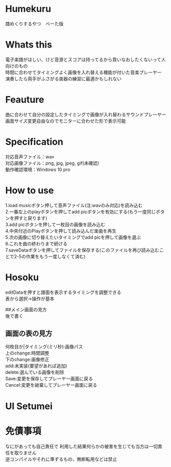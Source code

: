 # Humekuru
譜めくりするやつ　べーた版  

# Whats this

電子楽譜がほしい、けど音源とスコアは持ってるから買いなおしたくないって人向けのもの  
時間に合わせてタイミングよく画像を入れ替える機能が付いた音楽プレーヤー  
演奏したら両手がふさがる楽器の練習に最適かもしれない  

# Feauture
曲に合わせて自分の設定したタイミングで画像が入れ替わるサウンドプレーヤー  
画面サイズ変更自由なのでモニターに合わせた形で表示可能  

# Specification
対応音声ファイル：wav  
対応画像ファイル：png, jpg, jpeg, gif(未確認)  
動作確認環境：Windows 10 pro  

# How to use
1.load musicボタン押して音声ファイル(注:wavのみ対応)を読み込む  
2.一番左上のplayボタンを押してadd picボタンを有効にする(もう一度同じボタンを押すと戻ります)  
3.add picボタンを押して一枚目の画像を読み込む  
4.中央付近のPlayボタンを押して読み込んだ楽曲を再生  
5.次の画像に切り替えたいタイミングでadd picを押して画像を選ぶ  
6.これを曲の終わりまで続ける  
7.saveDataボタンを押してファイルを保存する(このファイルを再び読み込むことで2-5の作業をもう一度しなくて済む)  

# Hosoku
editDataを押すと譜面を表示するタイミングを調整できる   
表から選択->操作が基本  
  
##メイン画面の見方  
後で書く  


## 画面の表の見方  
何枚目か|タイミング(ミリ秒):画像パス  
上のchange:時間調整  
下のchange:画像修正  
add:未実装(要望があれば追加)  
delete:選んでいる画像を削除  
Save:変更を保存してプレーヤー画面に戻る  
Cancel:変更を破棄してプレーヤー画面に戻る  

# UI Setumei


# 免債事項
なにがあっても自己責任で  利用した結果何らかの被害を生じても当方は一切責任を取りません  
逆コンパイルやそれに準ずるもの、無断転用などは禁止  
